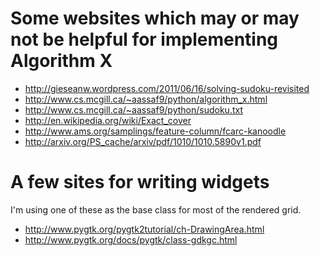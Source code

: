 Some websites which may or may not be helpful for implementing Algorithm X
==========================================================================

* <http://gieseanw.wordpress.com/2011/06/16/solving-sudoku-revisited>
* <http://www.cs.mcgill.ca/~aassaf9/python/algorithm_x.html>
* <http://www.cs.mcgill.ca/~aassaf9/python/sudoku.txt>
* <http://en.wikipedia.org/wiki/Exact_cover>
* <http://www.ams.org/samplings/feature-column/fcarc-kanoodle>
* <http://arxiv.org/PS_cache/arxiv/pdf/1010/1010.5890v1.pdf>

A few sites for writing widgets
===============================

I'm using one of these as the base class for most of the rendered grid.

* <http://www.pygtk.org/pygtk2tutorial/ch-DrawingArea.html>
* <http://www.pygtk.org/docs/pygtk/class-gdkgc.html>